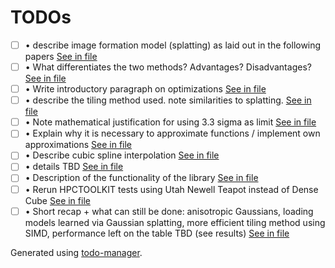 # TODOs
<!---@TODO-List-Start--->
- [ ] • describe image formation model (splatting) as laid out in the following papers [See in file](main.tex#L151)
- [ ] • What differentiates the two methods? Advantages? Disadvantages? [See in file](main.tex#L178)
- [ ] • Write introductory paragraph on optimizations [See in file](main.tex#L182)
- [ ] • describe the tiling method used. note similarities to splatting. [See in file](main.tex#L351)
- [ ] • Note mathematical justification for using 3.3 sigma as limit [See in file](main.tex#L417)
- [ ] • Explain why it is necessary to approximate functions / implement own approximations [See in file](main.tex#L437)
- [ ] • Describe cubic spline interpolation [See in file](main.tex#L450)
- [ ] • details TBD [See in file](main.tex#L511)
- [ ] • Description of the functionality of the library [See in file](main.tex#L549)
- [ ] • Rerun HPCTOOLKIT tests using Utah Newell Teapot instead of Dense Cube [See in file](main.tex#L755)
- [ ] • Short recap + what can still be done: anisotropic Gaussians, loading models learned via Gaussian splatting, more efficient tiling method using SIMD, performance left on the table TBD (see results) [See in file](main.tex#L854)
<!---@TODO-List-End--->

Generated using [todo-manager](https://github.com/dwd31415/todo-manager).
